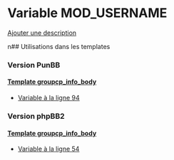 # Variable MOD_USERNAME
[Ajouter une description](https://fa-tvars.appspot.com/MOD_USERNAME)

n## Utilisations dans les templates

### Version PunBB

#### [Template groupcp_info_body](punbb/groupcp_info_body.md)
* [Variable à la ligne 94](../punbb/groupcp_info_body.tpl#L94)

### Version phpBB2

#### [Template groupcp_info_body](subsilver/groupcp_info_body.md)
* [Variable à la ligne 54](../subsilver/groupcp_info_body.tpl#L54)